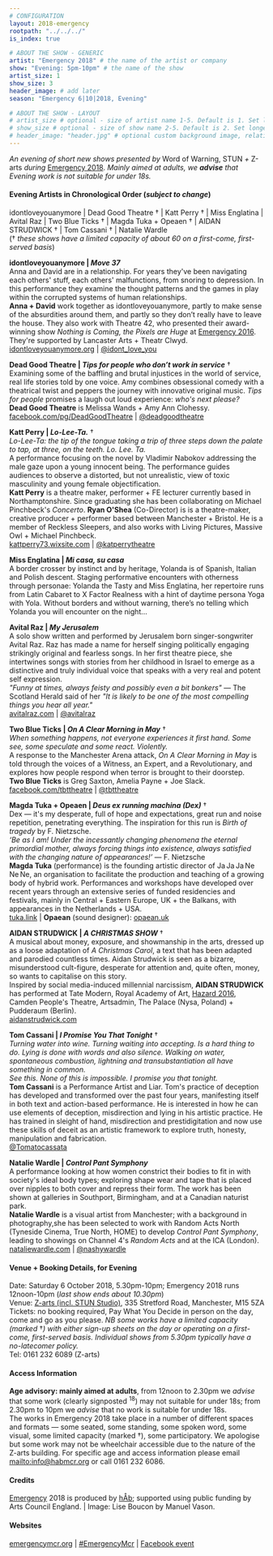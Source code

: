 ```yaml
---
# CONFIGURATION
layout: 2018-emergency
rootpath: "../../../"
is_index: true

# ABOUT THE SHOW - GENERIC
artist: "Emergency 2018" # the name of the artist or company
show: "Evening: 5pm-10pm" # the name of the show
artist_size: 1
show_size: 3
header_image: # add later
season: "Emergency 6|10|2018, Evening"

# ABOUT THE SHOW - LAYOUT
# artist_size # optional - size of artist name 1-5. Default is 1. Set longer names to lower values
# show_size # optional - size of show name 2-5. Default is 2. Set longer names to lower values
# header_image: "header.jpg" # optional custom background image, relative to current page
---
```

*An evening of short new shows presented by* Word of Warning, STUN *+* Z-arts *during* [Emergency 2018](/archive/2018-emergency). *Mainly aimed at adults, we **advise** that Evening work is not suitable for under 18s.*              
          
#### Evening Artists in Chronological Order (*subject to change*)            
idontloveyouanymore | Dead Good Theatre † | Katt Perry † | Miss Englatina | Avital Raz | Two Blue Ticks † | Magda Tuka + Opeaen † | AIDAN STRUDWICK † | Tom Cassani † | Natalie Wardle<br>(† *these shows have a limited capacity of about 60 on a first-come, first-served basis*)          
           
**idontloveyouanymore | *Move 37***         
Anna and David are in a relationship. For years they've been navigating each others' stuff, each others' malfunctions, from snoring to depression. In this performance they examine the thought patterns and the games in play within the corrupted systems of human relationships.             
**Anna + David** work together as idontloveyouanymore, partly to make sense of the absurdities around them, and partly so they don’t really have to leave the house. They also work with Theatre 42, who presented their award-winning show *Nothing is Coming, the Pixels are Huge* at [Emergency 2016](/archive/2016-emergency). They're supported by Lancaster Arts + Theatr Clwyd.          
<a href="http://idontloveyouanymore.org" target="_blank">idontloveyouanymore.org</a> | <a href="http://twitter.com/idont_love_you" target="_blank">@idont_love_you</a>           
           
**Dead Good Theatre | *Tips for people who don’t work in service*** †         
Examining some of the baffling and brutal injustices in the world of service, real life stories told by one voice. Amy combines obsessional comedy with a theatrical twist and peppers the journey with innovative original music. *Tips for people* promises a laugh out loud experience: *who's next please?*          
**Dead Good Theatre** is Melissa Wands + Amy Ann Clohessy.        
<a href="http://facebook.com/pg/DeadGoodTheatre" target="_blank">facebook.com/pg/DeadGoodTheatre</a> | <a href="http://twitter.com/deadgoodtheatre" target="_blank">@deadgoodtheatre</a>           
            
**Katt Perry | *Lo-Lee-Ta.*** †         
*Lo-Lee-Ta: the tip of the tongue taking a trip of three steps down the palate to tap, at three, on the teeth. Lo. Lee. Ta.*           
A performance focusing on the novel by Vladimir Nabokov addressing the male gaze upon a young innocent being. The performance guides audiences to observe a distorted, but not unrealistic, view of toxic masculinity and young female objectification.             
**Katt Perry** is a theatre maker, performer + FE lecturer currently based in Northamptonshire. Since graduating she has been collaborating on Michael Pinchbeck's *Concerto*. **Ryan O'Shea** (Co-Director) is is a theatre-maker, creative producer + performer based between Manchester + Bristol. He is a member of Reckless Sleepers, and also works with Living Pictures, Massive Owl + Michael Pinchbeck.               
<a href="http://kattperry73.wixsite.com/kattperrytheatre" target="_blank">kattperry73.wixsite.com</a> | <a href="http://twitter.com/katperrytheatre" target="_blank">@katperrytheatre</a>         
         
**Miss Englatina | *Mi casa, su casa***         
A border crosser by instinct and by heritage, Yolanda is of Spanish, Italian and Polish descent. Staging performative encounters with otherness through personae: Yolanda the Tasty and Miss Englatina, her repertoire runs from Latin Cabaret to X Factor Realness with a hint of daytime persona Yoga with Yola. Without borders and without warning, there’s no telling which Yolanda you will encounter on the night…         
          
**Avital Raz | *My Jerusalem***         
A solo show written and performed by Jerusalem born singer-songwriter Avital Raz. Raz has made a name for herself singing politically engaging strikingly original and fearless songs. In her first theatre piece, she intertwines songs with stories from her childhood in Israel to emerge as a distinctive and truly individual voice that speaks with a very real and potent self expression.           
*"Funny at times, always feisty and possibly even a bit bonkers"* — The Scotland Herald said of her *"It is likely to be one of the most compelling things you hear all year."*             
<a href="http://avitalraz.com" target="_blank">avitalraz.com</a> | <a href="http://twitter.com/avitalraz" target="_blank">@avitalraz</a>        
              
**Two Blue Ticks | *On A Clear Morning in May*** †          
*When something happens, not everyone experiences it first hand. Some see, some speculate and some react. Violently.*          
A response to the Manchester Arena attack, *On A Clear Morning in May* is told through the voices of a Witness, an Expert, and a Revolutionary, and explores how people respond when terror is brought to their doorstep.           
**Two Blue Ticks** is Greg Saxton, Amelia Payne + Joe Slack.        
<a href="http://facebook.com/tbttheatre" target="_blank">facebook.com/tbttheatre</a> | <a href="http://twitter.com/tbttheatre" target="_blank">@tbttheatre</a>             
           
**Magda Tuka + Opeaen | *Deus ex running machina (Dex)*** †          
Dex — it's my desperate, full of hope and expectations, great run and noise repetition, penetrating everything. The inspiration for this run is *Birth of tragedy* by F. Nietzsche.               
*‘Be as I am! Under the incessantly changing phenomena the eternal primordial mother, always forcing things into existence, always satisfied with the changing nature of appearances!’* — F. Nietzsche        
**Magda Tuka** (performance) is the founding artistic director of Ja Ja Ja Ne Ne Ne, an organisation to facilitate the production and teaching of a growing body of hybrid work. Performances and workshops have developed over recent years through an extensive series of funded residencies and festivals, mainly in Central + Eastern Europe, UK + the Balkans, with appearances in the Netherlands + USA.                 
<a href="http://tuka.link" target="_blank">tuka.link</a> | **Opaean** (sound designer): <a href="http://opaean.uk" target="_blank">opaean.uk</a>            
           
**AIDAN STRUDWICK | *A CHRISTMAS SHOW*** †         
A musical about money, exposure, and showmanship in the arts, dressed up as a loose adaptation of *A Christmas Carol*, a text that has been adapted and parodied countless times. Aidan Strudwick is seen as a bizarre, misunderstood cult-figure, desperate for attention and, quite often, money, so wants to capitalise on this story.          
Inspired by social media-induced millennial narcissism, **AIDAN STRUDWICK** has performed at Tate Modern, Royal Academy of Art, [Hazard 2016](/archive/2016-hazard), Camden People's Theatre, Artsadmin, The Palace (Nysa, Poland) + Pudderaum (Berlin).           
<a href="http://aidanstrudwick.com" target="_blank">aidanstrudwick.com</a>          
          
**Tom Cassani | *I Promise You That Tonight*** †         
*Turning water into wine. Turning waiting into accepting. Is a hard thing to do. Lying is done with words and also silence. Walking on water, spontaneous combustion, lightning and transubstantiation all have something in common.<br>See this. None of this is impossible. I promise you that tonight.*           
**Tom Cassani** is a Performance Artist and Liar. Tom's practice of deception has developed and transformed over the past four years, manifesting itself in both text and action-based performance. He is interested in how he can use elements of deception, misdirection and lying in his artistic practice. He has trained in sleight of hand, misdirection and prestidigitation and now use these skills of deceit as an artistic framework to explore truth, honesty, manipulation and fabrication.                
<a href="http://twitter.com/Tomatocassata" target="_blank">@Tomatocassata</a>           
           
**Natalie Wardle | *Control Pant Symphony***         
A performance looking at how women constrict their bodies to fit in with society's ideal body types; exploring shape wear and tape that is placed over nipples to both  cover and repress their form. The work has been shown at galleries in Southport, Birmingham, and at a Canadian naturist park.        
**Natalie Wardle** is a visual artist from Manchester; with a background in photography,she has been selected to work with Random Acts North (Tyneside Cinema, True North, HOME) to develop *Control Pant Symphony*, leading to showings on Channel 4's *Random Acts* and at the ICA (London).           
<a href="http://nataliewardle.com" target="_blank">nataliewardle.com</a> | <a href="http://twitter.com/nashywardle" target="_blank">@nashywardle</a>           
           
#### Venue + Booking Details, for Evening           
Date: Saturday 6 October 2018, 5.30pm-10pm; Emergency 2018 runs 12noon-10pm (*last show ends about 10.30pm*)           
Venue: <a href="http://www.z-arts.org/about-us/getting-here" target="_blank">Z-arts (incl. STUN Studio)</a>, 335 Stretford Road, Manchester, M15 5ZA        
Tickets: no booking required, Pay What You Decide in person on the day, come and go as you please. *NB some works have a limited capacity (marked* †*) with either sign-up sheets on the day or operating on a first-come, first-served basis. Individual shows from 5.30pm typically have a no-latecomer policy.*       
Tel: 0161 232 6089 (Z-arts)          
         
#### Access Information       
**Age advisory: mainly aimed at adults**, from 12noon to 2.30pm we *advise* that some work (clearly signposted <sup>18</sup>) may not suitable for under 18s; from 2.30pm to 10pm we *advise* that no work is suitable for under 18s.<br>The works in Emergency 2018 take place in a number of different spaces and formats — some seated, some standing, some spoken word, some visual, some limited capacity (marked †), some participatory. We apologise but some work may not be wheelchair accessible due to the nature of the Z-arts building. For specific age and access information please email <mailto:info@habmcr.org> or call 0161 232 6086.        
          
#### Credits         
[Emergency](/hab/emergency) 2018 is produced by [hÅb](/hab); supported using public funding by Arts Council England. | Image: Lise Boucon by Manuel Vason.         
               
#### Websites           
<a href="http://emergencymcr.org" target="_blank">emergencymcr.org</a> | <a href="http://twitter.com/hashtag/EmergencyMcr" target="_blank">#EmergencyMcr</a> | <a href="http://www.facebook.com/events/271911716774296" target="_blank">Facebook event</a>
